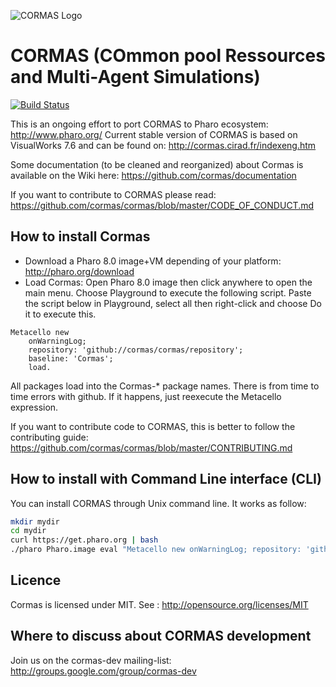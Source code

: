 ![CORMAS Logo](http://cormas.cirad.fr/images/CormasLogoBig.png "CORMAS Logo")

# CORMAS (COmmon pool Ressources and Multi-Agent Simulations)
[![Build Status](https://travis-ci.org/cormas/cormas.svg?branch=master)](https://travis-ci.org/cormas/cormas)

This is an ongoing effort to port CORMAS to Pharo ecosystem: http://www.pharo.org/
Current stable version of CORMAS is based on VisualWorks 7.6 and can be found on: http://cormas.cirad.fr/indexeng.htm

Some documentation (to be cleaned and reorganized) about Cormas is available on the Wiki here:
https://github.com/cormas/documentation

If you want to contribute to CORMAS please read: https://github.com/cormas/cormas/blob/master/CODE_OF_CONDUCT.md

## How to install Cormas

* Download a Pharo 8.0 image+VM depending of your platform: http://pharo.org/download
* Load Cormas: Open Pharo 8.0 image then click anywhere to open the main menu. Choose Playground to execute the following script. Paste the script below in Playground, select all then right-click and choose Do it to execute this.

```Smalltalk
Metacello new
	onWarningLog;
	repository: 'github://cormas/cormas/repository';
	baseline: 'Cormas';
	load.
```
All packages load into the Cormas-* package names.
There is from time to time errors with github. If it happens, just reexecute the Metacello expression.

If you want to contribute code to CORMAS, this is better to follow the contributing guide: https://github.com/cormas/cormas/blob/master/CONTRIBUTING.md

## How to install with Command Line interface (CLI)

You can install CORMAS through Unix command line. It works as follow:

```bash
mkdir mydir
cd mydir
curl https://get.pharo.org | bash
./pharo Pharo.image eval "Metacello new onWarningLog; repository: 'github://cormas/cormas/repository'; baseline: 'Cormas'; load. Smalltalk snapshot: true andQuit: true"
```

## Licence

Cormas is licensed under MIT. See : http://opensource.org/licenses/MIT

## Where to discuss about CORMAS development

Join us on the cormas-dev mailing-list: http://groups.google.com/group/cormas-dev
